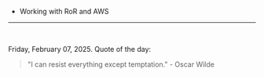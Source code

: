 - Working with RoR and AWS

---

<br>

<!-- quote_marker -->
Friday, February 07, 2025. Quote of the day:

> "I can resist everything except temptation." - Oscar Wilde
